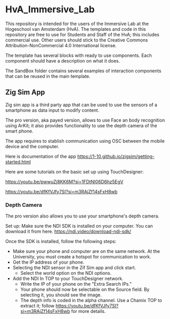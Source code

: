 # HvA_Immersive_Lab
This repository is intended for the users of the Immersive Lab at the Hogeschool van Amsterdam (HvA). 
The templates and code in this repository are free to use for Students and Staff of the HvA; this includes commercial use. Other users should stick to the Creative Commons Attribution-NonCommercial 4.0 International license.

The template has several blocks with ready to use components. Each component should have a description on what it does.

The SandBox folder contains several examples of interaction  components that can be reused in the main template.


## Zig Sim App

Zig sim app is a third party app  that can be used to use the sensors of a smartphone as data input to modify content.

The pro version, aka payed version, allows to use Face an body recognition using ArKit; it also provides functionality to use the depth camera of the smart phone.

The app requires to stablish communication using OSC between the mobile device and the computer.

Here is documentation of the app https://1-10.github.io/zigsim/getting-started.html

Here are some tutorials on the basic set up using TouchDesigner: 

https://youtu.be/pwwuZj8KK6M?si=1FDtNI06D6hz5EgV

https://youtu.be/dfKfVJfy7SI?si=m3RAjZf14sFxH8wb

### Depth Camera

The pro version also allows you to use your smartphone's depth camera. 

Set up:
Make sure the NDI SDK is installed on your computer. You can download it from here. https://ndi.video/download-ndi-sdk/

Once the SDK is installed, follow the following steps:
* Make sure your phone and computer are on the same network. At the University, you must create a hotspot for communication to work.
* Get the IP address of your phone.
* Selecting the NDI sensor in the Zif Sim app and click start.
  * Select the world option on the NDI options.
* Add the NDI In TOP to your TouchDesigner network.
  * Write the IP of your phone on the "Extra Search IPs."
  * Your phone should now be selectable on the Source field. By selecting it, you should see the image.
  * The depth info is coded in the alpha channel. Use a Chamix TOP to extract it; follow https://youtu.be/dfKfVJfy7SI?si=m3RAjZf14sFxH8wb for more details. 
